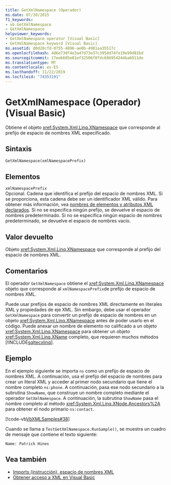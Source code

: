 ```yaml
---
title: GetXmlNamespace (Operador)
ms.date: 07/20/2015
f1_keywords:
- vb.GetXmlNamespace
- GetXmlNamespace
helpviewer_keywords:
- GetXmlNamespace operator [Visual Basic]
- GetXmlNamespace keyword [Visual Basic]
ms.assetid: d0d28cfd-0755-4896-ae0b-4981aa35517c
ms.openlocfilehash: 4d6e738f4e3a47d73e37c395dd74fe19e99d81bd
ms.sourcegitcommit: 17ee6605e01ef32506f8fdc686954244ba6911de
ms.translationtype: MT
ms.contentlocale: es-ES
ms.lasthandoff: 11/22/2019
ms.locfileid: "74353191"
---
```

# <a name="getxmlnamespace-operator-visual-basic"></a>GetXmlNamespace (Operador) (Visual Basic)
Obtiene el objeto <xref:System.Xml.Linq.XNamespace> que corresponde al prefijo de espacio de nombres XML especificado.  
  
## <a name="syntax"></a>Sintaxis  
  
```vb  
GetXmlNamespace(xmlNamespacePrefix)  
```  
  
## <a name="parts"></a>Elementos  
 `xmlNamespacePrefix`  
 Opcional. Cadena que identifica el prefijo del espacio de nombres XML. Si se proporciona, esta cadena debe ser un identificador XML válido. Para obtener más información, vea [nombres de elementos y atributos XML declarados](../../../visual-basic/programming-guide/language-features/xml/names-of-declared-xml-elements-and-attributes.md). Si no se especifica ningún prefijo, se devuelve el espacio de nombres predeterminado. Si no se especifica ningún espacio de nombres predeterminado, se devuelve el espacio de nombres vacío.  
  
## <a name="return-value"></a>Valor devuelto  
 Objeto <xref:System.Xml.Linq.XNamespace> que corresponde al prefijo del espacio de nombres XML.  
  
## <a name="remarks"></a>Comentarios  
 El operador `GetXmlNamespace` obtiene el <xref:System.Xml.Linq.XNamespace> objeto que corresponde al `xmlNamespacePrefix`de prefijo de espacio de nombres XML.  
  
 Puede usar prefijos de espacio de nombres XML directamente en literales XML y propiedades de eje XML. Sin embargo, debe usar el operador `GetXmlNamespace` para convertir un prefijo de espacio de nombres en un objeto <xref:System.Xml.Linq.XNamespace> antes de poder usarlo en el código. Puede anexar un nombre de elemento no calificado a un objeto <xref:System.Xml.Linq.XNamespace> para obtener un objeto <xref:System.Xml.Linq.XName> completo, que requieren muchos métodos [!INCLUDE[sqltecxlinq](~/includes/sqltecxlinq-md.md)].  
  
## <a name="example"></a>Ejemplo  
 En el ejemplo siguiente se importa `ns` como un prefijo de espacio de nombres XML. A continuación, usa el prefijo del espacio de nombres para crear un literal XML y acceder al primer nodo secundario que tiene el nombre completo `ns:phone`. A continuación, pasa ese nodo secundario a la subrutina `ShowName`, que construye un nombre completo mediante el operador `GetXmlNamespace`. A continuación, la subrutina `ShowName` pasa el nombre completo al método <xref:System.Xml.Linq.XNode.Ancestors%2A> para obtener el nodo primario `ns:contact`.  
  
 [!code-vb[VbXMLSamples#38](~/samples/snippets/visualbasic/VS_Snippets_VBCSharp/VbXMLSamples/VB/GetXmlNamespace.vb#38)]  
  
 Cuando se llama a `TestGetXmlNamespace.RunSample()`, se muestra un cuadro de mensaje que contiene el texto siguiente:  
  
 `Name: Patrick Hines`  
  
## <a name="see-also"></a>Vea también

- [Imports (instrucción), espacio de nombres XML](../../../visual-basic/language-reference/statements/imports-statement-xml-namespace.md)
- [Obtener acceso a XML en Visual Basic](../../../visual-basic/programming-guide/language-features/xml/accessing-xml.md)
